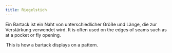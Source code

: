 ```yaml
---
title: Riegelstich
---
```


Ein Bartack ist ein Naht von unterschiedlicher Größe und Länge, die zur Verstärkung verwendet wird. It is often used on the edges of seams such as at a pocket or fly opening.

<Legend part="bartack">

This is how a bartack displays on a pattern. 

</Legend>

